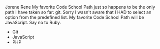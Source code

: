 Jorene Rene
My favorite Code School Path just so happens to be the only path I have taken so far: git.
Sorry I wasn't aware that I HAD to select an option from the predefined list. My favorite Code School Path will be JavaScript.
Say no to Ruby.

* Git
* JavaScript
* PHP
